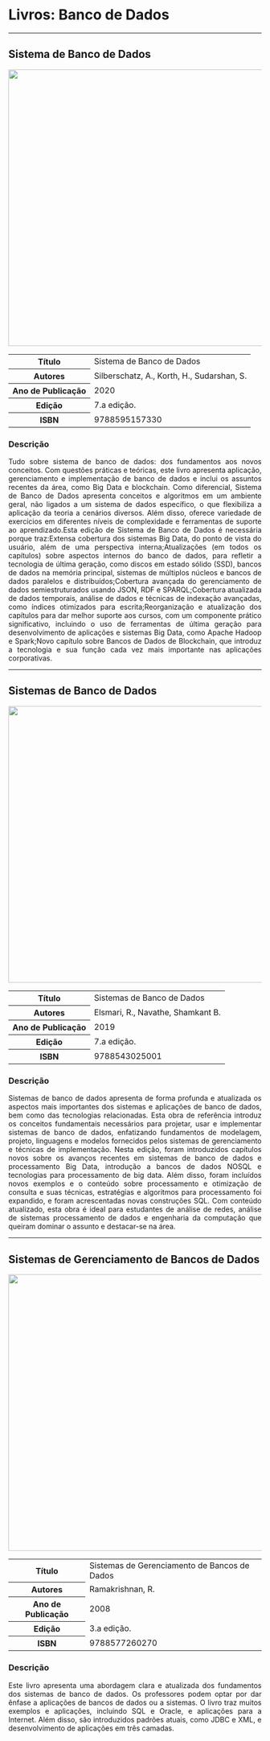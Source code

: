 # Livros: Banco de Dados
<hr>

## Sistema de Banco de Dados

<p align="center">
  <img src="https://github.com/Universidade-Livre/ciencia-da-computacao/assets/30880723/ccae0272-0dd4-42d5-b1d1-677c5bd03a34" width="550px">
</p>

<table align="center">
    <tr>
        <th>Título</th>
        <td>Sistema de Banco de Dados</td>
    </tr>
    <tr>
        <th>Autores</th>
        <td>Silberschatz, A., Korth, H., Sudarshan, S.</td>
    </tr>
    <tr>
        <th>Ano de Publicação</th>
        <td>2020</td>
    </tr>
    <tr>
        <th>Edição</th>
        <td>7.a edição.</td>
    </tr>
    <tr>
        <th>ISBN</th>
        <td>9788595157330</td>
    </tr>
</table>

### Descrição

<p align="justify">
Tudo sobre sistema de banco de dados: dos fundamentos aos novos conceitos. Com questões práticas e teóricas, este livro apresenta aplicação, gerenciamento e implementação de banco de dados e inclui os assuntos recentes da área, como Big Data e blockchain. Como diferencial, Sistema de Banco de Dados apresenta conceitos e algoritmos em um ambiente geral, não ligados a um sistema de dados específico, o que flexibiliza a aplicação da teoria a cenários diversos. Além disso, oferece variedade de exercícios em diferentes níveis de complexidade e ferramentas de suporte ao aprendizado.Esta edição de Sistema de Banco de Dados é necessária porque traz:Extensa cobertura dos sistemas Big Data, do ponto de vista do usuário, além de uma perspectiva interna;Atualizações (em todos os capítulos) sobre aspectos internos do banco de dados, para refletir a tecnologia de última geração, como discos em estado sólido (SSD), bancos de dados na memória principal, sistemas de múltiplos núcleos e bancos de dados paralelos e distribuídos;Cobertura avançada do gerenciamento de dados semiestruturados usando JSON, RDF e SPARQL;Cobertura atualizada de dados temporais, análise de dados e técnicas de indexação avançadas, como índices otimizados para escrita;Reorganização e atualização dos capítulos para dar melhor suporte aos cursos, com um componente prático significativo, incluindo o uso de ferramentas de última geração para desenvolvimento de aplicações e sistemas Big Data, como Apache Hadoop e Spark;Novo capítulo sobre Bancos de Dados de Blockchain, que introduz a tecnologia e sua função cada vez mais importante nas aplicações corporativas.
</p>

<hr>

## Sistemas de Banco de Dados

<p align="center">
  <img src="https://github.com/Universidade-Livre/ciencia-da-computacao/assets/30880723/01e8907c-2583-40a5-bfcb-6aeee75d9453" width="550px">
</p>

<table align="center">
    <tr>
        <th>Título</th>
        <td>Sistemas de Banco de Dados</td>
    </tr>
    <tr>
        <th>Autores</th>
        <td>Elsmari, R., Navathe, Shamkant B.</td>
    </tr>
    <tr>
        <th>Ano de Publicação</th>
        <td>2019</td>
    </tr>
    <tr>
        <th>Edição</th>
        <td>7.a edição.</td>
    </tr>
    <tr>
        <th>ISBN</th>
        <td>9788543025001</td>
    </tr>
</table>

### Descrição

<p align="justify">
Sistemas de banco de dados apresenta de forma profunda e atualizada os aspectos mais importantes dos sistemas e aplicações de banco de dados, bem como das tecnologias relacionadas. Esta obra de referência introduz os conceitos fundamentais necessários para projetar, usar e implementar sistemas de banco de dados, enfatizando fundamentos de modelagem, projeto, linguagens e modelos fornecidos pelos sistemas de gerenciamento e técnicas de implementação. Nesta edição, foram introduzidos capítulos novos sobre os avanços recentes em sistemas de banco de dados e processamento Big Data, introdução a bancos de dados NOSQL e tecnologias para processamento de big data. Além disso, foram incluídos novos exemplos e o conteúdo sobre processamento e otimização de consulta e suas técnicas, estratégias e algoritmos para processamento foi expandido, e foram acrescentadas novas construções SQL. Com conteúdo atualizado, esta obra é ideal para estudantes de análise de redes, análise de sistemas processamento de dados e engenharia da computação que queiram dominar o assunto e destacar-se na área.
</p>

<hr>

## Sistemas de Gerenciamento de Bancos de Dados


<p align="center">
  <img src="https://github.com/Universidade-Livre/ciencia-da-computacao/assets/30880723/0d950f37-ba06-4670-8678-060a6bea7fb6" width="550px">
</p>


<table align="center">
    <tr>
        <th>Título</th>
        <td>Sistemas de Gerenciamento de Bancos de Dados</td>
    </tr>
    <tr>
        <th>Autores</th>
        <td>Ramakrishnan, R.</td>
    </tr>
    <tr>
        <th>Ano de Publicação</th>
        <td>2008</td>
    </tr>
    <tr>
        <th>Edição</th>
        <td>3.a edição.</td>
    </tr>
    <tr>
        <th>ISBN</th>
        <td>9788577260270</td>
    </tr>
</table>

### Descrição

<p align="justify">
Este livro apresenta uma abordagem clara e atualizada dos fundamentos dos sistemas de banco de dados. Os professores podem optar por dar ênfase a aplicações de bancos de dados ou a sistemas. O livro traz muitos exemplos e aplicações, incluindo SQL e Oracle, e aplicações para a Internet. Além disso, são introduzidos padrões atuais, como JDBC e XML, e desenvolvimento de aplicações em três camadas.
</p>
